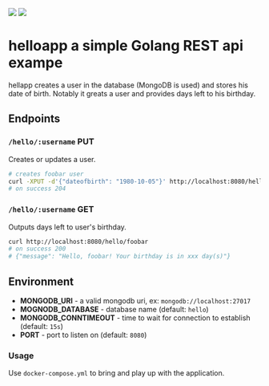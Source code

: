 [![](https://img.shields.io/circleci/build/github/dennybaa/hello-app.svg)](https://circleci.com/gh/dennybaa/hello-app/tree/master) [![](https://img.shields.io/github/release/dennybaa/hello-app.svg)](https://github.com/dennybaa/hello-app/releases)

# helloapp a simple Golang REST api exampe

hellapp creates a user in the database (MongoDB is used) and stores his date of birth. Notably it greats a user and provides days left to his birthday.


## Endpoints

### `/hello/:username` PUT

Creates or updates a user.

```bash
# creates foobar user
curl -XPUT -d'{"dateofbirth": "1980-10-05"}' http://localhost:8080/hello/foobar
# on success 204
```

### `/hello/:username` GET

Outputs days left to user's birthday.

```bash
curl http://localhost:8080/hello/foobar
# on success 200
# {"message": "Hello, foobar! Your birthday is in xxx day(s)"}
```


## Environment

- **MONGODB_URI** - a valid mongodb uri, ex: `mongodb://localhost:27017`
- **MOGNODB_DATABASE** - database name (default: `hello`)
- **MONGODB_CONNTIMEOUT** - time to wait for connection to establish (default: `15s`)
- **PORT** - port to listen on (default: `8080`)

### Usage

Use `docker-compose.yml` to bring and play up with the application.
